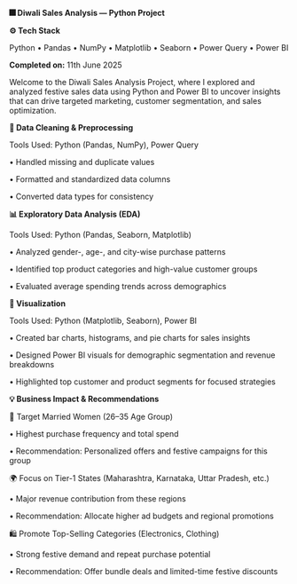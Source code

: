 **🎆 Diwali Sales Analysis — Python Project**

**⚙️ Tech Stack**

Python • Pandas • NumPy • Matplotlib • Seaborn • Power Query • Power BI

**Completed on:** 11th June 2025

Welcome to the Diwali Sales Analysis Project, where I explored and analyzed festive sales data using Python and Power BI to uncover insights that can drive targeted marketing, customer segmentation, and sales optimization.

**🧹 Data Cleaning & Preprocessing**

Tools Used: Python (Pandas, NumPy), Power Query

• Handled missing and duplicate values

• Formatted and standardized data columns

• Converted data types for consistency

**📊 Exploratory Data Analysis (EDA)**

Tools Used: Python (Pandas, Seaborn, Matplotlib)

• Analyzed gender-, age-, and city-wise purchase patterns

• Identified top product categories and high-value customer groups

• Evaluated average spending trends across demographics

**🎨 Visualization**

Tools Used: Python (Matplotlib, Seaborn), Power BI

• Created bar charts, histograms, and pie charts for sales insights

• Designed Power BI visuals for demographic segmentation and revenue breakdowns

• Highlighted top customer and product segments for focused strategies

**💡 Business Impact & Recommendations**

🎯 Target Married Women (26–35 Age Group)

• Highest purchase frequency and total spend

• Recommendation: Personalized offers and festive campaigns for this group

🌍 Focus on Tier-1 States (Maharashtra, Karnataka, Uttar Pradesh, etc.)

• Major revenue contribution from these regions

• Recommendation: Allocate higher ad budgets and regional promotions

🛍️ Promote Top-Selling Categories (Electronics, Clothing)

• Strong festive demand and repeat purchase potential

• Recommendation: Offer bundle deals and limited-time festive discounts
